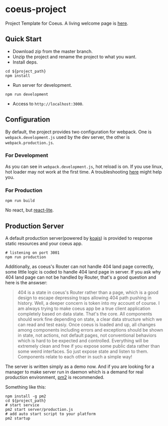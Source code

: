 # coeus-project

Project Template for Coeus. A living welcome page is [here](http://103.238.224.51:3001/).

## Quick Start

* Download zip from the master branch.
* Unzip the project and rename the project to what you want.
* Install deps.
```shell
cd ${project_path}
npm install
```
* Run server for development.
```shell
npm run development
```
* Access to `http://localhost:3000`.

## Configuration

By default, the project provides two configuration for webpack. One is `webpack.development.js` used by the dev server, the other is `webpack.production.js`.

### For Development

As you can see in `webpack.development.js`, hot reload is on. If you use linux, hot loader may not work at the first time. A troubleshooting [here](https://webpack.github.io/docs/troubleshooting.html#not-enough-watchers) might help you.

### For Production

```shell
npm run build
```
No react, but [react-lite](https://github.com/Lucifier129/react-lite).

## Production Server

A default production server(powered by [koajs](http://koajs.com/)) is provided to response static resources and your coeus app.

```shell
# listening on port 3001
npm run production
```

Additionally, as coeus's Router can not handle 404 land page correctly, some little logic is coded to handle 404 land page in server. If you ask why 404 land page can not be handled by Router, that's a good question and here is the answser:

>404 is a state in coeus's Router rather than a page, which is a good design to escape depressing traps allowing 404 path pushing in history. Well, a deeper concern is token into my account of course. I am always trying to make coeus app be a true client application completely based on data state. That's the core. All components should work fine depending on state, a clear data structure which we can read and test easiy. Once coeus is loaded and up, all changes among components including errors and exceptions should be shown in state, not actions, not default pages, not conventional behaviors which is hard to be expected and controlled. Everything will be extremely clean and free if you expose some public data rather than some weird interfaces. So just expose state and listen to them. Components relate to each other in such a simple way!

The server is written simply as a demo now. And if you are looking for a manager to make server run in daemon which is a demand for real production environment, [pm2](https://github.com/Unitech/pm2) is recommended.

Something like this:
```shell
npm install -g pm2
cd ${project_path}
# start service
pm2 start server/production.js
# add auto start script to your platform
pm2 startup
```

